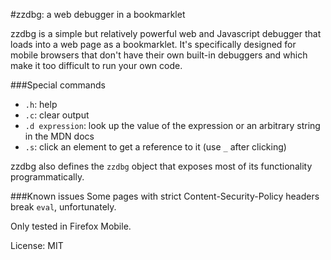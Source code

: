 #zzdbg: a web debugger in a bookmarklet

zzdbg is a simple but relatively powerful web and Javascript debugger that loads into a web page as a bookmarklet. It's specifically designed for mobile browsers that don't have their own built-in debuggers and which make it too difficult to run your own code.

###Special commands
- `.h`: help
- `.c`: clear output
- `.d expression`: look up the value of the expression or an arbitrary string in the MDN docs
- `.s`: click an element to get a reference to it (use `_` after clicking)

zzdbg also defines the `zzdbg` object that exposes most of its functionality programmatically.

###Known issues
Some pages with strict Content-Security-Policy headers break `eval`, unfortunately.

Only tested in Firefox Mobile.

License: MIT

